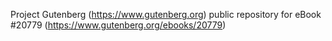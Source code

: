 Project Gutenberg (https://www.gutenberg.org) public repository for eBook #20779 (https://www.gutenberg.org/ebooks/20779)
